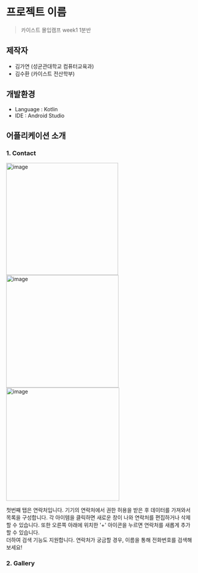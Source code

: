 # 프로젝트 이름
> 카이스트 몰입캠프 week1 1분반 
## 제작자
- 김가연 (성균관대학교 컴퓨터교육과)
- 김수환 (카이스트 전산학부)
## 개발환경
- Language : Kotlin
- IDE : Android Studio
## 어플리케이션 소개
### 1. Contact
<img width="300" alt="image" src="https://github.com/kgy1008/Madcamp_week1/assets/84284757/73aef723-ab37-4937-94ad-1a1b70f233b4">
<img width="301" alt="image" src="https://github.com/kgy1008/Madcamp_week1/assets/84284757/92e18322-4ed7-492f-a09b-4932ac2dc113">
<img width="303" alt="image" src="https://github.com/kgy1008/Madcamp_week1/assets/84284757/4d5a8fc8-4c58-4f92-875c-a1f560a88de6">
       
첫번째 탭은 연락처입니다. 기기의 연락처에서 권한 허용을 받은 후 데이터를 가져와서 목록을 구성합니다. 각 아이템을 클릭하면 새로운 창이 나와 연락처를 편집하거나 삭제할 수 있습니다. 또한 오른쪽 아래에 위치한 '+' 아이콘을 누르면 연락처를 새롭게 추가할 수 있습니다.   
더하여 검색 기능도 지원합니다. 연락처가 궁금할 경우, 이름을 통해 전화번호를 검색해보세요!

### 2. Gallery



